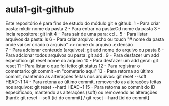 # aula1-git-github
Este repositório é para fins de estudo do módulo git e github.
1 - Para criar pasta: mkdir nome da pasta 
2 - Para entrar na pasta:Cd nome da pasta 
3 - Incia repositore: git init
4 - Para sair de uma para: cd ..
5 - Para listar arquivos da pasta: ls
6 - Para criar arquivo: echo ou touch "# nome da pasta onde vai ser criado o arquivo" >> nome do arquivo .extensão	
7 - Para adcionar conteudo (arquivos): git add nome do arquivo ou pasta
8 - Para adcionar todos arquivos ou pasta: git add . 
9 - Para desfazer um add especifico: git reset nome do arquivo
10 - Para desfazer um add geral: git reset
11 - Para listar o que foi feito: git status
12 - Para registrar o comentario: git commit  -m "cometario aqui" 
13 - Para retorna ao último commit, mantendo as alterações feitas nos arquivos: git reset --soft HEAD~1
14 - Para retona ao último commit, removendo as alterações feitas nos arquivos: git reset --hard HEAD~1
15 - Para retorna ao commit do ID especificado, mantendo as alterações (soft) ou removendo as alterações (hard): git reset --soft [id do commit] / git reset --hard [id do commit]
